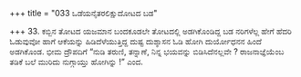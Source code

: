 +++
title = "033 ಒಡೆಯನೈತರಲಿಕ್ಷುದೋಟದ ಬಡ"

+++
33. ಕಬ್ಬಿನ ತೋಟದ ಯಜಮಾನ ಬಂದಕೂಡಲೇ ತೋಟದಲ್ಲಿ ಅಡಗಿಕೊಂಡಿದ್ದ ಬಡ ನರಿಗಳೆಲ್ಲ ಹೇಗೆ ಹೆದರಿ ಓಡುವುವೋ ಹಾಗೆ ಆಕೆಯನ್ನು ಹಿಡಿದೆಳೆಯುತ್ತಿದ್ದ ದುಷ್ಟ ದುಶ್ಶಾಸನ ಓಡಿ ಹೋಗಿ ದುರ್ಯೋಧನನ ಹಿಂದೆ ಅಡಗಿಕೊಂಡ. ಭೀಮ ದ್ರೌಪದಿಗೆ “ನುಡಿ ತರುಣಿ, ತನ್ನಾಣೆ, ನಿನ್ನ ಭಯವನ್ನು ಬಿಡಿಸಿದೆನಲ್ಲವೇ ? ರಾಜನಾಜ್ಞೆಯೆಂಬ ತಡಿಕೆ ಬಲೆ ಮುರಿದು ನುಗ್ಗಾಯ್ತು ಹೋಗಿನ್ನು !” ಎಂದ.